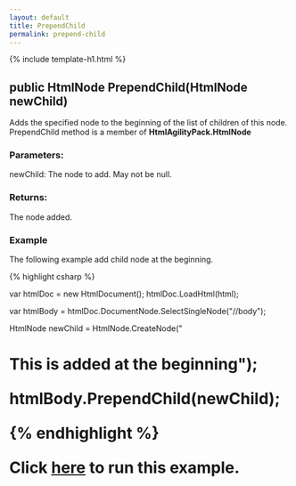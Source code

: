 ```yaml
---
layout: default
title: PrependChild
permalink: prepend-child
---
```


{% include template-h1.html %}

## public HtmlNode PrependChild(HtmlNode newChild)

Adds the specified node to the beginning of the list of children of this node. PrependChild method is a member of **HtmlAgilityPack.HtmlNode**

### Parameters:

newChild: The node to add. May not be null.

### Returns:

The node added.

### Example

The following example add child node at the beginning. 

{% highlight csharp %}

var htmlDoc = new HtmlDocument();
htmlDoc.LoadHtml(html);

var htmlBody = htmlDoc.DocumentNode.SelectSingleNode("//body");
		
HtmlNode newChild = HtmlNode.CreateNode("<h1> This is added at the beginning</h>");
		
htmlBody.PrependChild(newChild);

{% endhighlight %}

Click [here](https://dotnetfiddle.net/pWFZzv) to run this example.
